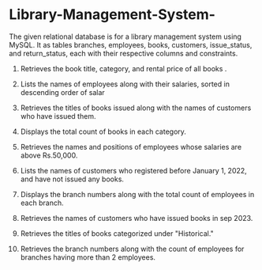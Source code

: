 # Library-Management-System-

The given relational database  is for a library management system using MySQL.
It as tables branches, employees, books, customers, issue_status, and return_status, each with their respective columns and constraints.



1. Retrieves the book title, category, and rental price of all books .

2. Lists the names of employees along with their salaries, sorted in descending order of salar

3. Retrieves the titles of books issued along with the names of customers who have issued them.

4. Displays the total count of books in each category.

5. Retrieves the names and positions of employees whose salaries are above Rs.50,000.

6. Lists the names of customers who registered before January 1, 2022, and have not issued any books.

7. Displays the branch numbers along with the total count of employees in each branch.

8. Retrieves the names of customers who have issued books in sep 2023.

9. Retrieves the titles of books categorized under "Historical."

10. Retrieves the branch numbers along with the count of employees for branches having more than 2 employees.

